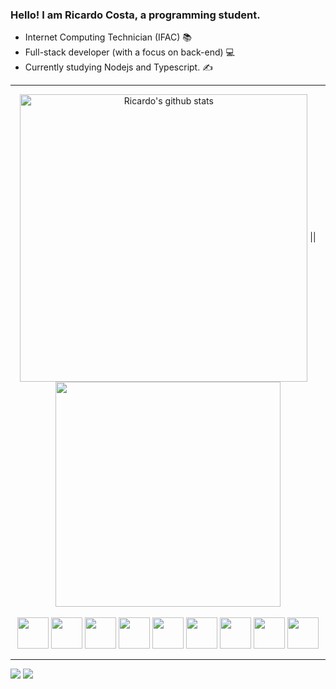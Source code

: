 ### Hello! I am Ricardo Costa, a programming student.

- Internet Computing Technician (IFAC) 📚
- Full-stack developer (with a focus on back-end) 💻
- Currently studying Nodejs and Typescript. ✍️
---
<!--- Ricardo's stats and top languages -->
<div align="center">
    <img width="460" align="center" src="https://github-readme-stats-sigma-five.vercel.app/api?username=Ricardo-Cs&show_icons=true&include_all_commits=true&theme=dracula&hide_border=true" alt="Ricardo's github stats" /></a> ||
    <img width="360" align="center" src="https://github-readme-stats-sigma-five.vercel.app/api/top-langs/?username=Ricardo-Cs&layout=compact&langs_count=6&theme=dracula&hide_border=true" /></a>
</div>
<!--- Stats from: "https://github.com/anuraghazra/github-readme-stats" -->

<br>

<div align="center">
    <img width="50" src="https://cdn.jsdelivr.net/gh/devicons/devicon/icons/html5/html5-original.svg"/>
    <img width="50" src="https://cdn.jsdelivr.net/gh/devicons/devicon/icons/css3/css3-original.svg" />
    <img width="50" src="https://cdn.jsdelivr.net/gh/devicons/devicon/icons/javascript/javascript-original.svg" />
    <img width="50" src="https://cdn.jsdelivr.net/gh/devicons/devicon/icons/typescript/typescript-original.svg" />
    <img width="50" src="https://cdn.jsdelivr.net/gh/devicons/devicon/icons/angularjs/angularjs-original.svg" />
    <img width="50" src="https://cdn.jsdelivr.net/gh/devicons/devicon/icons/nodejs/nodejs-original.svg" />
    <img width="50" src="https://cdn.jsdelivr.net/gh/devicons/devicon/icons/php/php-original.svg" />
    <img width="50" src="https://cdn.jsdelivr.net/gh/devicons/devicon/icons/java/java-original.svg" />
    <img width="50" src="https://cdn.jsdelivr.net/gh/devicons/devicon/icons/spring/spring-original.svg" />
</div>

---

<div>
    <a href="https://instagram.com/ricardo.silvac"><img src="https://img.shields.io/badge/-Instagram-%23E4405F?style=for-the-badge&logo=instagram&logoColor=white" target="_blank"></a>
    <a href="https://www.linkedin.com/in/ricardo-costa-s"><img src="https://img.shields.io/badge/-LinkedIn-%230077B5?style=for-the-badge&logo=linkedin&logoColor=white"></a> 
</div>
